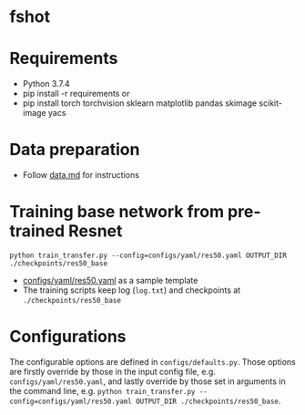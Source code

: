 # fshot

# Requirements
* Python 3.7.4
* pip install -r requirements
or
* pip install torch torchvision sklearn matplotlib pandas skimage scikit-image yacs

# Data preparation
* Follow [data.md](data.md) for instructions

# Training base network from pre-trained Resnet
`python train_transfer.py --config=configs/yaml/res50.yaml OUTPUT_DIR ./checkpoints/res50_base`
- [configs/yaml/res50.yaml](configs/yaml/res50.yaml) as a sample template
- The training scripts keep log (`log.txt`) and checkpoints at `./checkpoints/res50_base`

# Configurations
The configurable options are defined in `configs/defaults.py`. Those options are firstly override by those in the input config file, e.g. `configs/yaml/res50.yaml`, and lastly override by those set in arguments in the command line, e.g. `python train_transfer.py --config=configs/yaml/res50.yaml OUTPUT_DIR ./checkpoints/res50_base`.

